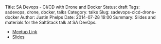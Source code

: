Title: SA Devops - CI/CD with Drone and Docker
Status: draft
Tags: sadevops, drone, docker, talks
Category: talks
Slug: sadevops-cicd-drone-docker
Author: Justin Phelps
Date: 2014-07-28 19:00
Summary: Slides and materials for the SaltStack talk at SA DevOps.                                                                   

 * [Meetup Link](http://www.meetup.com/SanAntonioDevOps/events/192818802/)
 * [Slides](|filename|/slides/sadevops-cicd-drone-docker.pdf)
